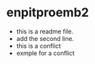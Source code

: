 # enpitproemb2

- this is a readme file.
- add the second line.
- this is a conflict
- exmple for a conflict
